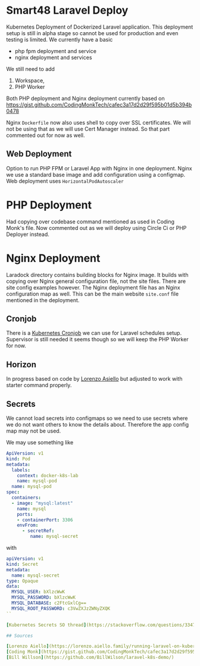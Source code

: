 # Smart48 Laravel Deploy

Kubernetes Deployment of Dockerized Laravel application. This deployment setup is still in alpha stage so cannot be used for production and even testing is limited. We currently have a basic

- php fpm deployment and service
- nginx deployment and services

We still need to add 
1. Workspace,
2. PHP Worker

Both PHP deployment and Nginx deployment currently based on https://gist.github.com/CodingMonkTech/cafec3a17d2d29f595b01d5b394b0478


Nginx `Dockerfile` now also uses shell to copy over SSL certificates. We will not be using that as we will use Cert Manager instead. So that part commented out for now as well.

## Web Deployment

Option to run PHP FPM or Laravel App with Nginx in one deployment. Nginx we use a standard base image and add configuration using a configmap. Web deployment uses `HorizontalPodAutoscaler`

# PHP Deployment

Had copying over codebase command mentioned as used in Coding Monk's file. Now commented out as we will deploy using Circle Ci or PHP Deployer instead.

# Nginx Deployment

Laradock directory contains building blocks for Nginx image. It builds with copying over Nginx general configuration file, not the site files. There are site config examples however. The Nginx deployment file has an Nginx configuration map as well. This can be the main website `site.conf` file mentioned in the deployment. 

## Cronjob

There is a [Kubernetes Cronjob](https://kubernetes.io/docs/concepts/workloads/controllers/cron-jobs/) we can use for Laravel schedules setup. Supervisor is still needed it seems though so we will keep the PHP Worker for now.

## Horizon

In progress based on code by [Lorenzo Asiello](https://lorenzo.aiello.family/running-laravel-on-kubernetes/) but adjusted to work with starter command properly.

## Secrets

We cannot load secrets into configmaps so we need to use secrets where we do not want others to know the details about. Therefore the app config map may not be used.

We may use something like

```yml
ApiVersion: v1
kind: Pod
metadata: 
  labels: 
    context: docker-k8s-lab
    name: mysql-pod
  name: mysql-pod
spec: 
  containers:
  - image: "mysql:latest"
    name: mysql
    ports: 
    - containerPort: 3306
    envFrom:
      - secretRef:
         name: mysql-secret
```

with

```yml
apiVersion: v1
kind: Secret
metadata:
  name: mysql-secret
type: Opaque
data:
  MYSQL_USER: bXlzcWwK
  MYSQL_PASSWORD: bXlzcWwK
  MYSQL_DATABASE: c2FtcGxlCg==
  MYSQL_ROOT_PASSWORD: c3VwZXJzZWNyZXQK
``

[Kubernetes Secrets SO thread](https://stackoverflow.com/questions/33478555/kubernetes-equivalent-of-env-file-in-docker?rq=1)

## Sources

[Lorenzo Aiello](https://lorenzo.aiello.family/running-laravel-on-kubernetes/)
[Coding Monk](https://gist.github.com/CodingMonkTech/cafec3a17d2d29f595b01d5b394b0478/)
[Bill Willson](https://github.com/BillWilson/laravel-k8s-demo/)